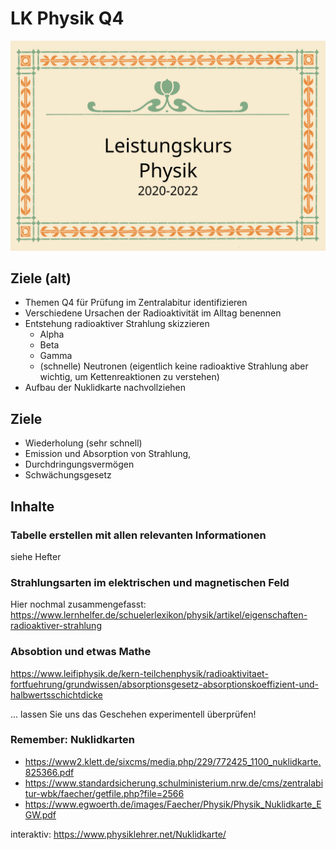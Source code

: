 # LK Physik Q4

![LK Physik Schild](Art-Nouveau-LKPH.svg)

## Ziele (alt)

* Themen Q4 für Prüfung im Zentralabitur identifizieren
* Verschiedene Ursachen der Radioaktivität im Alltag benennen
* Entstehung radioaktiver Strahlung skizzieren
	* Alpha
	* Beta
	* Gamma
	* (schnelle) Neutronen (eigentlich keine radioaktive Strahlung aber wichtig, um Kettenreaktionen zu verstehen)
* Aufbau der Nuklidkarte nachvollziehen

## Ziele

* Wiederholung (sehr schnell)
* Emission und Absorption von Strahlung, 
* Durchdringungsvermögen
* Schwächungsgesetz 


## Inhalte

### Tabelle erstellen mit allen relevanten Informationen

siehe Hefter

### Strahlungsarten im elektrischen und magnetischen Feld

Hier nochmal zusammengefasst: https://www.lernhelfer.de/schuelerlexikon/physik/artikel/eigenschaften-radioaktiver-strahlung

### Absobtion und etwas Mathe

https://www.leifiphysik.de/kern-teilchenphysik/radioaktivitaet-fortfuehrung/grundwissen/absorptionsgesetz-absorptionskoeffizient-und-halbwertsschichtdicke

... lassen Sie uns das Geschehen experimentell überprüfen!

### Remember: Nuklidkarten

* https://www2.klett.de/sixcms/media.php/229/772425_1100_nuklidkarte.825366.pdf
* https://www.standardsicherung.schulministerium.nrw.de/cms/zentralabitur-wbk/faecher/getfile.php?file=2566
* https://www.egwoerth.de/images/Faecher/Physik/Physik_Nuklidkarte_EGW.pdf

interaktiv: https://www.physiklehrer.net/Nuklidkarte/
